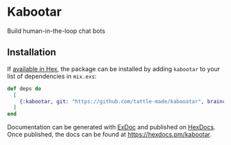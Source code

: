 # Kabootar
Build human-in-the-loop chat bots

## Installation

If [available in Hex](https://hex.pm/docs/publish), the package can be installed
by adding `kabootar` to your list of dependencies in `mix.exs`:

```elixir
def deps do
  [
    {:kabootar, git: "https://github.com/tattle-made/kabooatar", brainch: "main", depth: 1}
  ]
end
```

Documentation can be generated with [ExDoc](https://github.com/elixir-lang/ex_doc)
and published on [HexDocs](https://hexdocs.pm). Once published, the docs can
be found at <https://hexdocs.pm/kabootar>.


